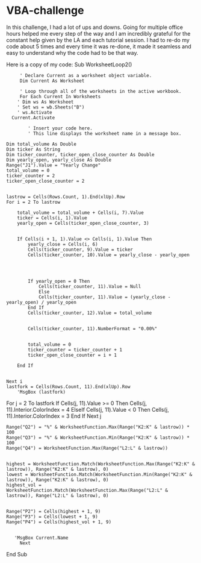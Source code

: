 # VBA-challenge

In this challenge, I had a lot of ups and downs. Going for multiple office hours helped me every step of the way and I am incredibly grateful for the constant help given by the LA and each tutorial session. I had to re-do my code about 5 times and every time it was re-done, it made it seamless and easy to understand why the code had to be that way. 

Here is a copy of my code:
Sub WorksheetLoop2()

         ' Declare Current as a worksheet object variable.
         Dim Current As Worksheet

         ' Loop through all of the worksheets in the active workbook.
         For Each Current In Worksheets
        ' Dim ws As Worksheet
        ' Set ws = wb.Sheets("B")
        ' ws.Activate
      Current.Activate

            ' Insert your code here.
            ' This line displays the worksheet name in a message box.
     
    Dim total_volume As Double
    Dim ticker As String
    Dim ticker_counter, ticker_open_close_counter As Double
    Dim yearly_open, yearly_close As Double
    Range("J1").Value = "Yearly Change"
    total_volume = 0
    ticker_counter = 2
    ticker_open_close_counter = 2
    
    
    lastrow = Cells(Rows.Count, 1).End(xlUp).Row
    For i = 2 To lastrow

        total_volume = total_volume + Cells(i, 7).Value
        ticker = Cells(i, 1).Value
        yearly_open = Cells(ticker_open_close_counter, 3)
        
    
        If Cells(i + 1, 1).Value <> Cells(i, 1).Value Then
            yearly_close = Cells(i, 6)
            Cells(ticker_counter, 9).Value = ticker
            Cells(ticker_counter, 10).Value = yearly_close - yearly_open
                    
                 

        
            If yearly_open = 0 Then
                Cells(ticker_counter, 11).Value = Null
                Else
                Cells(ticker_counter, 11).Value = (yearly_close - yearly_open) / yearly_open
            End If
            Cells(ticker_counter, 12).Value = total_volume
            
          
            Cells(ticker_counter, 11).NumberFormat = "0.00%"
            
            
            total_volume = 0
            ticker_counter = ticker_counter + 1
            ticker_open_close_counter = i + 1
            
        End If


    Next i
    lastfork = Cells(Rows.Count, 11).End(xlUp).Row
        'MsgBox (lastfork)
   For j = 2 To lastfork
           If Cells(j, 11).Value >= 0 Then
           Cells(j, 11).Interior.ColorIndex = 4
          ElseIf Cells(j, 11).Value < 0 Then
          Cells(j, 11).Interior.ColorIndex = 3
           End If
           Next j
    
    
    Range("Q2") = "%" & WorksheetFunction.Max(Range("K2:K" & lastrow)) * 100
    Range("Q3") = "%" & WorksheetFunction.Min(Range("K2:K" & lastrow)) * 100
    Range("Q4") = WorksheetFunction.Max(Range("L2:L" & lastrow))

  
    highest = WorksheetFunction.Match(WorksheetFunction.Max(Range("K2:K" & lastrow)), Range("K2:K" & lastrow), 0)
    lowest = WorksheetFunction.Match(WorksheetFunction.Min(Range("K2:K" & lastrow)), Range("K2:K" & lastrow), 0)
    highest_vol = WorksheetFunction.Match(WorksheetFunction.Max(Range("L2:L" & lastrow)), Range("L2:L" & lastrow), 0)

 
    Range("P2") = Cells(highest + 1, 9)
    Range("P3") = Cells(lowest + 1, 9)
    Range("P4") = Cells(highest_vol + 1, 9)


       'MsgBox Current.Name
         Next


End Sub








